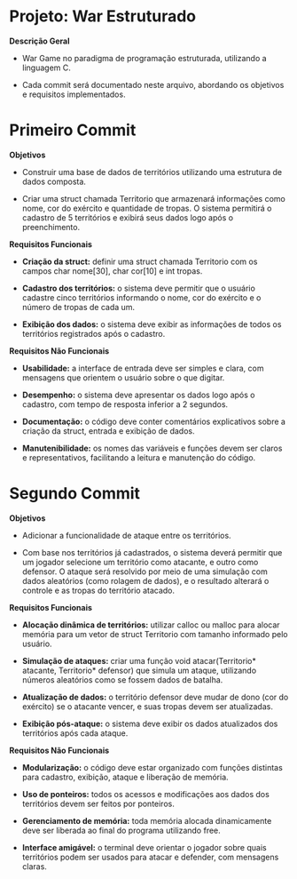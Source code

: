 # Projeto: War Estruturado
**Descrição Geral**

- War Game no paradigma de programação estruturada, utilizando a linguagem C.

- Cada commit será documentado neste arquivo, abordando os objetivos e requisitos implementados.

# Primeiro Commit

**Objetivos**

- Construir uma base de dados de territórios utilizando uma estrutura de dados composta.

- Criar uma struct chamada Territorio que armazenará informações como nome, cor do exército e quantidade de tropas. O sistema permitirá o cadastro de 5 territórios e exibirá seus dados logo após o preenchimento.

**Requisitos Funcionais**

- **Criação da struct:** definir uma struct chamada Territorio com os campos char nome[30], char cor[10] e int tropas.

- **Cadastro dos territórios:** o sistema deve permitir que o usuário cadastre cinco territórios informando o nome, cor do exército e o número de tropas de cada um.

- **Exibição dos dados:** o sistema deve exibir as informações de todos os territórios registrados após o cadastro.

**Requisitos Não Funcionais**

- **Usabilidade:** a interface de entrada deve ser simples e clara, com mensagens que orientem o usuário sobre o que digitar.
 
- **Desempenho:** o sistema deve apresentar os dados logo após o cadastro, com tempo de resposta inferior a 2 segundos.
 
- **Documentação:** o código deve conter comentários explicativos sobre a criação da struct, entrada e exibição de dados.
 
- **Manutenibilidade:** os nomes das variáveis e funções devem ser claros e representativos, facilitando a leitura e manutenção do código.

# Segundo Commit

**Objetivos**

-  Adicionar a funcionalidade de ataque entre os territórios.

-   Com base nos territórios já cadastrados, o sistema deverá permitir que um jogador selecione um território como atacante, e outro como defensor. O ataque será resolvido por meio de uma simulação com dados aleatórios (como rolagem de dados), e o resultado alterará o controle e as tropas do território atacado.

**Requisitos Funcionais**


- **Alocação dinâmica de territórios:** utilizar calloc ou malloc para alocar memória para um vetor de struct Territorio com tamanho informado pelo usuário.
 
- **Simulação de ataques:** criar uma função void atacar(Territorio* atacante, Territorio* defensor) que simula um ataque, utilizando números aleatórios como se fossem dados de batalha.
 
- **Atualização de dados:** o território defensor deve mudar de dono (cor do exército) se o atacante vencer, e suas tropas devem ser atualizadas.
 
- **Exibição pós-ataque:** o sistema deve exibir os dados atualizados dos territórios após cada ataque.

**Requisitos Não Funcionais**

- **Modularização:** o código deve estar organizado com funções distintas para cadastro, exibição, ataque e liberação de memória.
 
- **Uso de ponteiros:** todos os acessos e modificações aos dados dos territórios devem ser feitos por ponteiros.
 
- **Gerenciamento de memória:** toda memória alocada dinamicamente deve ser liberada ao final do programa utilizando free.
 
- **Interface amigável:** o terminal deve orientar o jogador sobre quais territórios podem ser usados para atacar e defender, com mensagens claras.